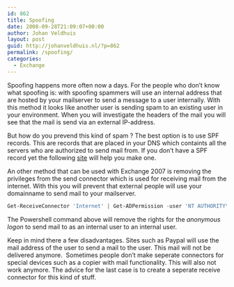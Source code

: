 ```yaml
---
id: 862
title: Spoofing
date: 2008-09-28T21:09:07+00:00
author: Johan Veldhuis
layout: post
guid: http://johanveldhuis.nl/?p=862
permalink: /spoofing/
categories:
  - Exchange
---
```

Spoofing happens more often now a days. For the people who don&#8217;t know what spoofing is: with spoofing spammers will use an internal address that are hosted by your mailserver to send a message to a user internally. With this method it looks like another user is sending spam to an existing user in your environment. When you will investigate the headers of the mail you will see that the mail is send via an external IP-address.

But how do you prevend this kind of spam ? The best option is to use SPF records. This are records that are placed in your DNS which containts all the servers who are authorized to send mail from. If you don&#8217;t have a SPF record yet the following <a href="http://www.microsoft.com/mscorp/safety/content/technologies/senderid/wizard/default.aspx" target="_blank">site</a> will help you make one.

An other method that can be used with Exchange 2007 is removing the privileges from the send connector which is used for receiving mail from the internet. With this you will prevent that external people will use your domainname to send mail to your mailserver.

```PowerShell
Get-ReceiveConnector 'Internet' | Get-ADPermission -user 'NT AUTHORITY\Anonymous Logon' | where {$_.ExtendedRights -like 'ms-exch-smtp-accept-authoritative-domain-sender'} | Remove-ADPermission
```

The Powershell command above will remove the rights for the _anonymous logon_ to send mail to as an internal user to an internal user.

Keep in mind there a few disadvantages. Sites such as Paypal will use the mail address of the user to send a mail to the user. This mail will not be delivered anymore.  Sometimes people don&#8217;t make seperate connectors for special devices such as a copier with mail functionality. This will also not work anymore. The advice for the last case is to create a seperate receive connector for this kind of stuff.